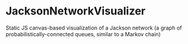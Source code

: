 # JacksonNetworkVisualizer
Static JS canvas-based visualization of a Jackson network (a graph of probabilistically-connected queues, similar to a Markov chain)
